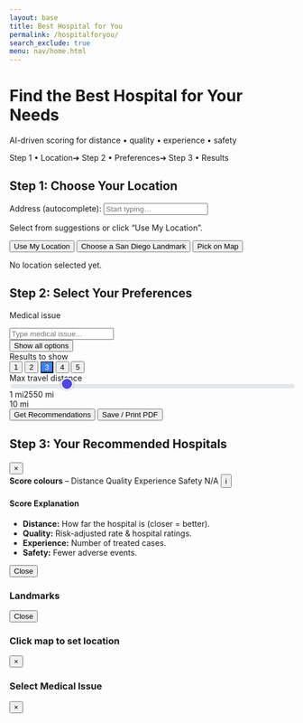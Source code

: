 ```yaml
---
layout: base
title: Best Hospital for You
permalink: /hospitalforyou/
search_exclude: true
menu: nav/home.html
---
```



<!--────────── CDN IMPORTS ──────────-->
<link rel="stylesheet" href="https://unpkg.com/leaflet/dist/leaflet.css"/>
<link rel="stylesheet" href="https://unpkg.com/leaflet-routing-machine@3.2.12/dist/leaflet-routing-machine.css"/>
<script src="https://unpkg.com/leaflet/dist/leaflet.js"></script>
<script src="https://unpkg.com/leaflet-routing-machine@3.2.12/dist/leaflet-routing-machine.js"></script>
<script src="https://cdnjs.cloudflare.com/ajax/libs/Chart.js/4.4.1/chart.umd.min.js"></script>


<!--────────── GLOBAL STYLE PATCHES ──────────-->
<style>
:root{--track:#e5e7eb;--thumb:#4f46e5;--fill:#4f46e5}


/* slider + mini-bars (unchanged) */
input[type=range]{-webkit-appearance:none;width:100%;height:8px;border-radius:4px;background:var(--track)}
input[type=range]::-webkit-slider-thumb{-webkit-appearance:none;height:22px;width:22px;border-radius:50%;background:var(--thumb);border:2px solid #fff;cursor:pointer;box-shadow:0 0 3px rgb(0 0 0/.4);margin-top:-7px;transition:.2s}
input[type=range]::-webkit-slider-thumb:hover{transform:scale(1.15)}
.bar{height:8px;border-radius:4px;display:flex;overflow:hidden}.bar span{display:block;height:100%}
.bar span[data-tip]{position:relative}
.bar span[data-tip]::after{content:attr(data-tip);position:absolute;bottom:110%;left:50%;transform:translateX(-50%);white-space:nowrap;font-size:10px;padding:2px 4px;border-radius:4px;background:#111;color:#fff;opacity:0;pointer-events:none;transition:.15s}
.bar span[data-tip]:hover::after{opacity:1}
.hash{background-image:linear-gradient(135deg,rgba(0,0,0,.17)25%,transparent25%,transparent50%,rgba(0,0,0,.17)50%,rgba(0,0,0,.17)75%,transparent75%,transparent);background-size:8px 8px}


/* suggestions dropdown */
#suggestions, #medical-issue-dropdown {
  position: absolute;
  top: 100%;
  left: 0;
  width: 100%;
  background: #fff;
  border: 1px solid #ccc;
  border-top: none;
  z-index: 1000;
  max-height: 14rem;
  overflow-y: auto;
}
#suggestions div, #medical-issue-dropdown div {
  padding: .5rem .75rem;
  font-size: .9rem;
  cursor: pointer;
  white-space: nowrap;
  text-overflow: ellipsis;
  overflow: hidden;
}
#suggestions div:hover, #medical-issue-dropdown div:hover {
  background: #f0f0f0;
}
.num-results-btn.active {
  background:#3b82f6 !important;
  color:white !important;
}
</style>


<!--────────── HERO ──────────-->
<div class="bg-gradient-to-r from-indigo-600 to-blue-500 py-12">
  <div class="max-w-7xl mx-auto px-4 sm:px-6 lg:px-8 flex items-center justify-between">
    <div class="text-center flex-1">
      <h1 class="text-4xl font-extrabold text-white">Find the Best Hospital for Your Needs</h1>
      <p class="mt-3 text-xl text-indigo-100 max-w-3xl mx-auto">
        AI-driven scoring for distance • quality • experience • safety
      </p>
    </div>
  </div>
</div>


<!--────────── MAIN WRAPPER ──────────-->
<div class="max-w-7xl mx-auto px-4 sm:px-6 lg:px-8 py-8 relative">


  <!-- progress bar -->
  <div class="flex mb-6 items-center justify-center gap-6 text-sm font-semibold">
    <span id="p-step1" class="text-indigo-600">Step 1 • Location</span><span>➔</span>
    <span id="p-step2" class="text-gray-400">Step 2 • Preferences</span><span>➔</span>
    <span id="p-step3" class="text-gray-400">Step 3 • Results</span>
  </div>


  <!-- STEP 1 -------------------------------------------------->
  <div id="step-one" class="bg-white shadow-lg rounded-2xl p-6 mb-10">
    <h2 class="text-2xl font-bold mb-4">Step&nbsp;1: Choose Your Location</h2>


<div class="relative mb-1.5">
      <label for="address-input" class="block text-lg font-medium mb-1.5">Address (autocomplete):</label>
      <input id="address-input" autocomplete="off" type="text" placeholder="Start typing…" class="border border-gray-300 bg-white rounded-md px-4 py-2 w-full">
      <div id="suggestions" class="hidden"></div>
    </div>
    <p class="text-sm text-gray-500">Select from suggestions or click “Use My Location”.</p>


 <div class="flex flex-wrap gap-3 mt-4 mb-3">
      <button id="geo-btn"              class="bg-gray-200 hover:bg-gray-300 text-gray-800 px-4 py-2 rounded-md shadow">Use My Location</button>
      <button id="choose-landmark-btn"  class="bg-gray-800 hover:bg-gray-900 text-white px-4 py-2 rounded-md shadow">Choose a San Diego Landmark</button>
      <button id="select-on-map-btn"    class="bg-indigo-600 hover:bg-indigo-700 text-white px-4 py-2 rounded-md shadow">Pick on Map</button>
    </div>


<div id="user-map" class="w-full h-64 rounded-md mb-2 shadow-inner"></div>
    <p id="location-status" class="font-medium">No location selected yet.</p>
  </div>


  <!-- STEP 2 -------------------------------------------------->
  <div id="step-two" class="hidden bg-white shadow-lg rounded-2xl p-6 mb-10">
    <h2 class="text-2xl font-bold mb-6">Step&nbsp;2: Select Your Preferences</h2>
    <div class="grid grid-cols-1 md:grid-cols-4 gap-6">
      <!-- left -->
      <div class="md:col-span-2 grid gap-8">
        <div>
          <p class="text-lg font-medium mb-2">Medical issue</p>
          <div class="flex items-center">
            <div class="flex-grow">
              <div class="relative">
                <input id="medical-issue-input" type="text" placeholder="Type medical issue..." 
                       class="border border-gray-300 bg-white rounded-md px-4 py-3 h-12 w-full">
                <div id="medical-issue-dropdown" class="absolute top-full left-0 w-full bg-white border border-t-0 rounded-b-md shadow-lg hidden"></div>
              </div>
            </div>
            <button id="show-all-issues-btn" class="ml-2 px-3 py-2 bg-blue-700 text-white rounded-md shadow">
              Show all options
            </button>
          </div>
        </div>
        <div>
          <label class="font-medium block mb-1.5">Results to show</label>
          <div class="flex gap-2">
            <button class="num-results-btn bg-gray-200 dark:bg-gray-600 hover:bg-gray-300 dark:hover:bg-gray-500 text-gray-800 dark:text-gray-200 px-4 py-2 rounded-md shadow" data-value="1">1</button>
            <button class="num-results-btn bg-gray-200 dark:bg-gray-600 hover:bg-gray-300 dark:hover:bg-gray-500 text-gray-800 dark:text-gray-200 px-4 py-2 rounded-md shadow" data-value="2">2</button>
            <button class="num-results-btn bg-blue-600 text-white px-4 py-2 rounded-md shadow active" data-value="3">3</button>
            <button class="num-results-btn bg-gray-200 dark:bg-gray-600 hover:bg-gray-300 dark:hover:bg-gray-500 text-gray-800 dark:text-gray-200 px-4 py-2 rounded-md shadow" data-value="4">4</button>
            <button class="num-results-btn bg-gray-200 dark:bg-gray-600 hover:bg-gray-300 dark:hover:bg-gray-500 text-gray-800 dark:text-gray-200 px-4 py-2 rounded-md shadow" data-value="5">5</button>
          </div>
        </div>
      </div>
      <!-- right – stylish blue slider -->
      <div class="md:col-span-2 flex flex-col">
        <label class="block text-xl font-medium mb-4">Max travel distance</label>
        <input type="range" id="distance-range" min="1" max="50" value="10" oninput="document.getElementById('distance-readout').textContent=this.value+' mi'">
        <div class="flex justify-between text-xs text-gray-500 mt-1"><span>1 mi</span><span>25</span><span>50 mi</span></div>
        <span id="distance-readout" class="font-semibold mt-2 self-center">10 mi</span>
      </div>
    </div>


<div class="mt-10 flex justify-center gap-4">
      <button id="find-hospitals-btn" class="bg-pink-600 hover:bg-pink-700 text-white font-bold py-3 px-10 rounded-md shadow-lg text-xl">Get Recommendations</button>
      <button id="print-btn"           class="bg-gray-200 dark:bg-gray-600 hover:bg-gray-300 dark:hover:bg-gray-500 text-gray-800 dark:text-gray-200 px-4 rounded-md shadow">Save / Print PDF</button>
    </div>
  </div>


  <!-- STEP 3 -------------------------------------------------->
  <div id="results" class="hidden">
    <h2 class="text-2xl font-bold mb-6">Step&nbsp;3: Your Recommended Hospitals</h2>
    <div id="hospital-list" class="grid md:grid-cols-2 gap-6 mb-6"></div>
    <div id="map" class="hidden w-full h-96 rounded-lg shadow-inner"></div>
  </div>
</div>


<!--────────── CHART MODAL, LEGEND, LANDMARK & PICK MODALS (unchanged markup) ──────────-->
<!-- … identical to previous version … -->


<!-- CHART MODAL -->
<div id="chart-modal" class="fixed inset-0 bg-black/50 hidden items-center justify-center z-50">
  <div class="bg-white dark:bg-gray-800 p-6 rounded-lg shadow-2xl relative w-80">
    <h4 id="chart-title" class="font-bold mb-2 text-center"></h4>
    <canvas id="chart-canvas"></canvas>
    <div id="chart-stats" class="mt-3 text-xs text-gray-700 dark:text-gray-300"></div>
    <button id="close-chart" class="absolute top-2 right-3 text-xl hover:text-red-600">&times;</button>
  </div>
</div>


<!-- LEGEND -->
<div class="fixed bottom-4 right-4 bg-white dark:bg-gray-800 rounded-lg shadow px-3 py-2 text-xs text-gray-700 dark:text-gray-200 flex items-center">
  <strong>Score colours</strong> –
  <span class="inline-block w-3 h-3 bg-teal-500 mr-1"></span>Distance
  <span class="inline-block w-3 h-3 bg-indigo-500 mr-1"></span>Quality
  <span class="inline-block w-3 h-3 bg-amber-500 mr-1"></span>Experience
  <span class="inline-block w-3 h-3 bg-rose-500 mr-1"></span>Safety
  <span class="inline-block w-3 h-3 bg-gray-400 mr-1 hash"></span>N/A
  <button id="legend-info-btn" class="ml-2 p-1 hover:bg-gray-200 dark:hover:bg-gray-700 rounded-full text-gray-500 dark:text-gray-400" aria-label="Show score key">ℹ️</button>
</div>


<!-- LEGEND INFO MODAL -->
<div id="legend-info-modal" class="fixed inset-0 bg-black/50 hidden items-center justify-center z-50">
  <div class="bg-white dark:bg-gray-800 p-6 rounded-lg shadow-2xl max-w-md">
    <h4 class="font-bold mb-4 text-lg">Score Explanation</h4>
    <ul class="list-disc list-inside text-sm space-y-2">
      <li><strong>Distance:</strong> How far the hospital is (closer = better).</li>
      <li><strong>Quality:</strong> Risk-adjusted rate & hospital ratings.</li>
      <li><strong>Experience:</strong> Number of treated cases.</li>
      <li><strong>Safety:</strong> Fewer adverse events.</li>
    </ul>
    <div class="mt-6 text-right"><button id="close-legend-info" class="px-4 py-2 bg-indigo-600 hover:bg-indigo-700 text-white rounded">Close</button></div>
  </div>
</div>


<!-- LANDMARK MODAL -->
<div id="landmark-modal" class="fixed inset-0 bg-black/50 hidden items-center justify-center z-50">
  <div class="bg-white dark:bg-gray-800 rounded-lg w-[90vw] h-[90vh] flex relative shadow-2xl">
    <aside class="w-64 border-r dark:border-gray-700 p-4 overflow-y-auto">
      <h3 class="text-lg font-bold mb-4">Landmarks</h3>
      <div id="landmark-buttons" class="space-y-2"></div>
      <button id="close-landmark" class="mt-4 text-sm text-gray-600 dark:text-gray-300 hover:text-gray-900">Close</button>
    </aside>
    <div id="landmark-map" class="flex-1"></div>
  </div>
</div>


<!-- PICK MODAL -->
<div id="pick-modal" class="fixed inset-0 bg-black/50 hidden items-center justify-center z-50">
  <div class="bg-white dark:bg-gray-800 rounded-lg w-[90vw] h-[90vh] relative shadow-2xl flex flex-col">
    <h3 class="text-lg font-bold p-4 border-b dark:border-gray-700">Click map to set location</h3>
    <div id="pick-map" class="flex-1"></div>
    <button id="close-pick" class="absolute top-2 right-4 text-xl text-gray-600 dark:text-gray-300 hover:text-gray-900">&times;</button>
  </div>
</div>


<!-- New modal for showing all medical issues with higher z-index and no minimize button -->
<div id="issues-modal" class="fixed inset-0 bg-black/50 hidden items-center justify-center" style="z-index: 9999;">
  <div id="issues-modal-content" class="bg-white dark:bg-gray-800 rounded-lg shadow-xl w-3/4 max-w-xl relative transition-all">
    <div class="flex justify-between items-center p-4 border-b dark:border-gray-700">
      <h3 class="text-xl font-bold">Select Medical Issue</h3>
      <button id="close-issues-btn" class="text-gray-600 hover:text-red-600">&times;</button>
    </div>
    <div id="issues-list" class="p-4 max-h-64 overflow-y-auto">
      <!-- Options will be generated dynamically -->
    </div>
  </div>
</div>


<!--────────── JAVASCRIPT ──────────-->
<script>

  /*==== DATA ====*/
const issuesData={
  "Early Stage Skin Cancer": "Outpatient diagnosis and excision of localized skin lesions.",
  "Chronic Knee Pain": "Management of persistent knee discomfort due to arthritis or overuse.",
  "Mild Asthma": "Routine monitoring and inhaler management for mild asthma symptoms.",
  "Scoliosis": "Non-surgical monitoring and physical therapy for spinal curvature.",
  "Hypertension": "Long-term blood pressure control and medication adjustment.",
  "Osteoarthritis": "Joint pain management using medication, lifestyle changes, and PT.",
  "ACL Tear": "Orthopedic consultation and rehab planning for ACL injury.",
  "Sleep Apnea": "Diagnosis and management of obstructive sleep apnea, including CPAP.",
  "Chronic Migraines": "Outpatient treatment and prevention for recurring headaches.",
  "Shoulder Impingement": "Physical therapy and rehab for shoulder mobility issues.",
  "Insomnia": "Behavioral and pharmacologic strategies for sleep disturbances.",
  "Bulimia": "Outpatient care for disordered eating involving purging or binging.",
  "Low Back Pain": "Non-surgical management of lumbar discomfort and stiffness.",
  "Cataracts": "Pre-surgical evaluation and follow-up for cloudy vision due to lens opacity.",
  "Broken Bone": "Non-emergency fracture treatment and follow-up care.",
  "Concussion": "Monitoring and outpatient management of mild traumatic brain injury."
};
const landmarks=[
  {name:'Petco Park',lat:32.7073,lng:-117.1566},
  {name:'San Diego Zoo',lat:32.7353,lng:-117.1490},
  {name:'Balboa Park',lat:32.7311,lng:-117.1466},
  {name:'SeaWorld',lat:32.7640,lng:-117.2265},
  {name:'USS Midway',lat:32.7137,lng:-117.1750},
  {name:'La Jolla Cove',lat:32.8504,lng:-117.2727}
];


/*==== STATE ====*/
let userMap,userMarker,chosen;
let landmarkMap,landmarkTemp,pickMap,pickMarker,hospMap,routeCtl;
let selectedIssue='',numResults=3;
const apiURL='http://127.0.0.1:8115/api/predict';


/*==== PROGRESS ====*/
function markStep(n){
  document.getElementById('p-step1').className=n>=1?'text-indigo-600':'text-gray-400';
  document.getElementById('p-step2').className=n>=2?'text-indigo-600':'text-gray-400';
  document.getElementById('p-step3').className=n>=3?'text-indigo-600':'text-gray-400';
}


/*==== MAP INIT ====*/
function initUserMap(){
  userMap=L.map('user-map',{zoomControl:false}).setView([32.7157,-117.1611],12);
  L.tileLayer('https://{s}.tile.openstreetmap.org/{z}/{x}/{y}.png',{maxZoom:19}).addTo(userMap);
}


/*==== SET LOCATION ====*/
function setLoc(lat,lng,label=''){
  chosen={lat,lng};
  if(userMarker)userMap.removeLayer(userMarker);
  userMarker=L.marker([lat,lng]).addTo(userMap);
  userMap.setView([lat,lng],14);
  if(label)userMarker.bindPopup(label).openPopup();
  document.getElementById('location-status').textContent=`Location set ➜ ${label}`; // Fixed template literal
  document.getElementById('step-two').classList.remove('hidden');
  markStep(2);
}


/*==== AUTOCOMPLETE (CA ONLY) ====*/
function initAutocomplete(){
  const input = document.getElementById('address-input');
  const dropdown = document.getElementById('suggestions');
  let debounce;
  input.addEventListener('input', () => {
    clearTimeout(debounce);
    const q = input.value.trim();
    if(q.length < 3){ 
      dropdown.style.display = 'none'; 
      return;
    }
    debounce = setTimeout(async() => {
      try{
        const viewbox = '-124.409591,32.534156,-114.131211,42.009518';
        const url=`https://nominatim.openstreetmap.org/search?format=json&q=${encodeURIComponent(q)}&limit=8&addressdetails=1&viewbox=${viewbox}&bounded=1&countrycodes=us`; // Fixed template literal
        const data=await (await fetch(url)).json();
        dropdown.innerHTML='';
        if(!data.length){ 
          dropdown.style.display = 'none';
          return;
        }
        data.forEach(item=>{
          const div=document.createElement('div');
          div.textContent=item.display_name;
          div.onclick=()=>{
            input.value=item.display_name;
            dropdown.style.display = 'none';
            setLoc(+item.lat,+item.lon,item.display_name);
          };
          dropdown.appendChild(div);
        });
        dropdown.style.display = 'block';
      }catch(e){console.error(e);}
    },250);
  });
  document.addEventListener('click', e=>{
    if(!input.contains(e.target)) dropdown.style.display = 'none';
  });
}


/*==== MEDICAL ISSUE DROPDOWN ====*/
const medicalInput = document.getElementById('medical-issue-input');
const medicalDropdown = document.getElementById('medical-issue-dropdown');
medicalInput.addEventListener('input', function () {
  const searchTerm = this.value.toLowerCase();
  const filtered = Object.keys(issuesData)
    .filter(issue => issue.toLowerCase().includes(searchTerm))
    .sort((a, b) => a.localeCompare(b));
  medicalDropdown.innerHTML = '';
  if (!searchTerm || !filtered.length) {
    medicalDropdown.style.display = 'none';
    return;
  }
  filtered.forEach(issue => {
    const div = document.createElement('div');
    div.textContent = issue;
    div.className = 'hover:bg-gray-100 dark:hover:bg-gray-600';
    div.onclick = () => {
      medicalInput.value = issue;
      selectedIssue = issue;
      medicalDropdown.style.display = 'none';
    };
    medicalDropdown.appendChild(div);
  });
  medicalDropdown.style.display = 'block';
});
document.addEventListener('click', e => {
  if (!medicalInput.contains(e.target)) {
    medicalDropdown.style.display = 'none';
  }
});


/*==== RESULTS BUTTONS ====*/
document.querySelectorAll('.num-results-btn').forEach(btn => {
  btn.addEventListener('click', function() {
    document.querySelectorAll('.num-results-btn').forEach(b => 
      b.classList.remove('active', 'bg-blue-600', 'text-white'));
    this.classList.add('active', 'bg-blue-600', 'text-white');
    numResults = parseInt(this.dataset.value);
  });
});


/*==== GEOLOCATION ====*/
document.getElementById('geo-btn').onclick=()=>{
  if(!navigator.geolocation){alert('Geolocation not supported');return;}
  navigator.geolocation.getCurrentPosition(
    pos=>setLoc(pos.coords.latitude,pos.coords.longitude,'Your location'),
    ()=>alert('Unable to retrieve your location'));
};


/*==== LANDMARK MODAL ====*/
const lmModal=document.getElementById('landmark-modal');
document.getElementById('choose-landmark-btn').onclick=()=>{
  lmModal.classList.replace('hidden','flex');
  document.getElementById('user-map').classList.add('invisible');
  if(!landmarkMap){
    landmarkMap=L.map('landmark-map',{zoomControl:false}).setView([32.7157,-117.1611],11);
    L.tileLayer('https://{s}.tile.openstreetmap.org/{z}/{x}/{y}.png',{maxZoom:19}).addTo(landmarkMap);
  }
};
document.getElementById('close-landmark').onclick=()=>{
  lmModal.classList.replace('flex','hidden');
  document.getElementById('user-map').classList.remove('invisible');
};
const lmBtns=document.getElementById('landmark-buttons');
landmarks.forEach(l=>{
  const btn=document.createElement('button');
  btn.innerHTML=`<span class="inline-block w-2 h-2 bg-indigo-500 rounded-full mr-3"></span>${l.name}`; // Fixed template literal
  btn.className='w-full text-left px-3 py-2 border rounded bg-white dark:bg-gray-700 hover:bg-indigo-50 dark:hover:bg-gray-600 shadow-sm';
  btn.onmouseenter=()=>{
    if(landmarkTemp)landmarkMap.removeLayer(landmarkTemp);
    landmarkTemp=L.marker([l.lat,l.lng]).addTo(landmarkMap);
    landmarkMap.panTo([l.lat,l.lng]);
  };
  btn.onmouseleave=()=>{if(landmarkTemp)landmarkMap.removeLayer(landmarkTemp);};
  btn.onclick=()=>{
    setLoc(l.lat,l.lng,l.name);
    lmModal.classList.replace('flex','hidden');
    document.getElementById('user-map').classList.remove('invisible');
  };
  lmBtns.appendChild(btn);
});


/*==== PICK MAP ====*/
const pickModal=document.getElementById('pick-modal');
document.getElementById('select-on-map-btn').onclick=()=>{
  pickModal.classList.replace('hidden','flex');
  document.getElementById('user-map').classList.add('invisible');
  if(!pickMap){
    pickMap=L.map('pick-map',{zoomControl:false}).setView([32.7157,-117.1611],11);
    L.tileLayer('https://{s}.tile.openstreetmap.org/{z}/{x}/{y}.png',{maxZoom:19}).addTo(pickMap);
    pickMap.on('click',e=>{
      const {lat,lng}=e.latlng;
      if(pickMarker)pickMap.removeLayer(pickMarker);
      pickMarker=L.marker([lat,lng]).addTo(pickMap);
      setTimeout(()=>{
        pickModal.classList.replace('flex','hidden');
        document.getElementById('user-map').classList.remove('invisible');
      },300);
      setLoc(lat,lng,'Custom drop-pin');
    });
  }
};
document.getElementById('close-pick').onclick=()=>{
  pickModal.classList.replace('flex','hidden');
  document.getElementById('user-map').classList.remove('invisible');
};


/*==== PRINT ====*/
document.getElementById('print-btn').onclick=()=>window.print();


/*==== MINI-BAR ====*/
function makeBar(d,q,e,s){
  const cell = (v,c,l) =>
    `<span data-tip="${l}: ${v==null?'N/A':v.toFixed(2)}"`
    + ` style="width:${v==null?5:Math.min(v/40*100,100)}%"`
    + ` class="${v==null?'hash':''} ${c}"></span>`;
  return `<div class="bar mt-2">`
       + cell(d,'bg-teal-500','Distance')
       + cell(q,'bg-indigo-500','Quality')
       + cell(e,'bg-amber-500','Experience')
       + cell(s,'bg-rose-500','Safety')
       + `</div>`;
}


/*==== CHART MODAL ====*/
function showChart(h){
  if(chart) chart.destroy();
  chart = new Chart(ctx, {type:'doughnut',
    data:{
      labels:['Distance','Quality','Experience','Safety'],
      datasets:[{
        data:[h.score_distance??0, h.score_quality??0, h.score_experience??0, h.score_safety??0],
        backgroundColor:['#14b8a6','#6366f1','#f59e0b','#f43f5e'],
        borderWidth:0
      }]
    },
    options:{ plugins:{ legend:{ display:false }}, cutout:'60%' }
  });
  document.getElementById('chart-title').textContent = h.hospital;
  document.getElementById('chart-stats').innerHTML = `
    <table class="w-full">
      <tbody>
        <tr><td>Distance</td><td class="text-right">${(h.score_distance??0).toFixed(2)}</td></tr>
        <tr><td>Quality</td><td class="text-right">${(h.score_quality??0).toFixed(2)}</td></tr>
        <tr><td>Experience</td><td class="text-right">${(h.score_experience??0).toFixed(2)}</td></tr>
        <tr><td>Safety</td><td class="text-right">${(h.score_safety??0).toFixed(2)}</td></tr>
      </tbody>
    </table>`;
  document.getElementById('chart-modal').classList.replace('hidden','flex');
}
document.getElementById('close-chart').onclick=()=>document.getElementById('chart-modal').classList.replace('flex','hidden');


/*==== FIND HOSPITALS ====*/
document.getElementById('find-hospitals-btn').onclick = async () => {
  if (!chosen)      { alert('Choose a location first'); return; }
  if (!selectedIssue){ alert('Select a medical issue'); return; }


  const list = document.getElementById('hospital-list');
  list.innerHTML =
    '<div class="h-24 rounded-lg skel"></div>'.repeat(numResults);
  document.getElementById('results').classList.remove('hidden');
  markStep(3);


  /* fetch */
  const payload = {
    disease: selectedIssue,
    lat: chosen.lat,
    lon: chosen.lng,
    radius: +document.getElementById('distance-range').value,
    limit:  numResults
  };


  const mapDiv = document.getElementById('map');
  mapDiv.classList.add('hidden');
  if (hospMap) hospMap.remove();
  if (routeCtl) { hospMap?.removeControl(routeCtl); routeCtl = null; }


  try {
    const res  = await fetch(apiURL, {
      method:  'POST',
      headers: { 'Content-Type': 'application/json' },
      body:    JSON.stringify(payload)
    });
    const data = await res.json();
    let rows   = data.recommended_hospitals || [];

    if (!rows.length) {
      list.innerHTML = '<p class="text-red-600">No hospitals returned.</p>';
      return;
    }


    /* 1️⃣  Calculate a single composite score and sort DESCENDING */
    rows = rows
      .map(h => {
        const avg =
          ((h.score_distance   ?? 0) +
           (h.score_quality    ?? 0) +
           (h.score_experience ?? 0) +
           (h.score_safety     ?? 0)) / 4;
        return { ...h, avg };
      })
      .sort((a, b) => b.avg - a.avg);          // bigger score → higher rank


    /* 2️⃣  Build map first */
    mapDiv.classList.remove('hidden');
    hospMap = L.map('map', { zoomControl: false })
      .setView([chosen.lat, chosen.lng], 10);
    L.tileLayer(
      'https://{s}.tile.openstreetmap.org/{z}/{x}/{y}.png',
      { maxZoom: 19 }
    ).addTo(hospMap);


    const you = L.marker([chosen.lat, chosen.lng])
      .addTo(hospMap)
      .bindPopup('You');
    you.openPopup();


    const bounds = [[chosen.lat, chosen.lng]];


    /* 3️⃣  Render cards & markers */
    list.innerHTML = '';                       // clear skeletons


    rows.forEach((h, idx) => {
      bounds.push([h.latitude, h.longitude]);
      const card = document.createElement('div');
      card.className = 'p-4 border rounded-lg bg-white dark:bg-gray-700 shadow hover:shadow-md transition';
      
      card.innerHTML = `
        <h3 class="font-bold text-lg mb-1">${idx + 1}. ${h.hospital}</h3>
        <p class="text-sm text-gray-600 dark:text-gray-300">
          Distance ${h.distance_mi} mi • Score ${h.avg.toFixed(2)}
        </p>
        ${makeBar(
          h.score_distance,
          h.score_quality,
          h.score_experience,
          h.score_safety
        )}
        <div class="flex gap-2 items-center text-xs mt-2">
          ${h.phone
            ? `☎ <a href="tel:+1-${h.phone}" class="underline">${h.phone}</a>`
            : ''}
          <button
            class="bg-sky-600 hover:bg-sky-700 text-white px-2 py-1 rounded"
            data-i="${idx}"
            data-lat="${h.latitude}"
            data-lng="${h.longitude}">
            Route
          </button>
          <button
            class="bg-emerald-600 hover:bg-emerald-700 text-white px-2 py-1 rounded"
            onclick='showChart(${JSON.stringify(h)})'>
            Details
          </button>
        </div>
        <p class="text-xs mt-1" id="eta-${idx}"></p>`; // Fixed template literal
      
      list.appendChild(card);


      L.marker([h.latitude, h.longitude])
        .addTo(hospMap)
        .bindPopup(h.hospital);
    });


    hospMap.fitBounds(bounds, { padding: [50, 50] });


    /* 4️⃣  Routing */
    list.querySelectorAll('button[data-i]').forEach(btn => {
      btn.onclick = () => {
        const lat = +btn.dataset.lat,
              lng = +btn.dataset.lng,
              i   = btn.dataset.i;


        if (routeCtl) hospMap.removeControl(routeCtl);


        routeCtl = L.Routing.control({
          waypoints: [
            L.latLng(chosen.lat, chosen.lng),
            L.latLng(lat, lng)
          ],
          router: L.Routing.osrmv1({
            serviceUrl: 'https://router.project-osrm.org/route/v1'
          }),
          lineOptions: {
            addWaypoints: false,
            styles: [{ weight: 5 }]
          },
          show: false,
          addWaypoints: false,
          fitSelectedRoutes: false
        }).addTo(hospMap);


        routeCtl.on('routesfound', e => {
          const mins = Math.round(e.routes[0].summary.totalTime / 60);
          document.getElementById(`eta-${i}`).textContent = // Fixed template literal
            `~${mins} min travel time`;
          hospMap.fitBounds(e.routes[0].bounds, { padding: [30, 30] });
        });
      };
    });
  } catch (err) {
    console.error(err);
    list.innerHTML = `<p class="text-red-600">${err.message}</p>`; // Fixed template literal
  }
};


/*==== LEGEND INFO MODAL ====*/
document.getElementById('legend-info-btn').onclick=()=>document.getElementById('legend-info-modal').classList.replace('hidden','flex');
document.getElementById('close-legend-info').onclick=()=>document.getElementById('legend-info-modal').classList.replace('flex','hidden');
document.getElementById('legend-info-modal').onclick=e=>{
  if(e.target===document.getElementById('legend-info-modal')) document.getElementById('legend-info-modal').classList.replace('flex','hidden');
};


/*==== INIT ====*/
window.addEventListener('DOMContentLoaded',()=>{
  initUserMap();
  initAutocomplete();
  markStep(1);
});
window.addEventListener('DOMContentLoaded', () => {
  // New modal event listeners for "Show all options"
  const showAllBtn = document.getElementById('show-all-issues-btn');
  const issuesModal = document.getElementById('issues-modal');
  const issuesList = document.getElementById('issues-list');
  const medicalInput = document.getElementById('medical-issue-input');

  showAllBtn.addEventListener('click', () => {
    issuesList.innerHTML = '';
    Object.keys(issuesData).sort().forEach(issue => {
      const item = document.createElement('div');
      item.className = "p-2 cursor-pointer hover:bg-gray-100 dark:hover:bg-gray-700 flex justify-between items-center";
      item.textContent = issue;
      item.addEventListener('click', () => {
        medicalInput.value = issue;
        selectedIssue = issue;
        const checkmark = document.createElement('span');
        checkmark.innerHTML = "&#10004;";
        checkmark.className = "text-green-500 text-2xl ml-2";
        item.appendChild(checkmark);
        setTimeout(() => {
          checkmark.remove();
          issuesModal.style.display = 'none';
        }, 1500);
      });
      issuesList.appendChild(item);
    });
    issuesModal.style.display = 'flex';
  });

  document.getElementById('close-issues-btn').addEventListener('click', () => {
    issuesModal.style.display = 'none';
  });
});
</script>